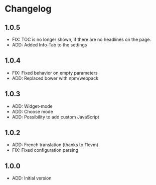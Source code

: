 # Changelog

## 1.0.5

- FIX: TOC is no longer shown, if there are no headlines on the page.
- ADD: Added Info-Tab to the settings

## 1.0.4

- FIX: Fixed behavior on empty parameters
- ADD: Replaced bower with npm/webpack

## 1.0.3

- ADD: Widget-mode
- ADD: Choose mode
- ADD: Possibility to add custom JavaScript

## 1.0.2

- ADD: French translation (thanks to f1evm)
- FIX: Fixed configuration parsing

## 1.0.0

- ADD: Initial version